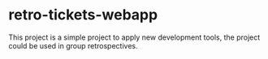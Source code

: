 # retro-tickets-webapp
This project is a simple project to apply new development tools, the project could be used in group retrospectives.
